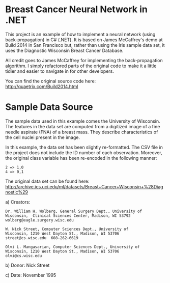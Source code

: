 Breast Cancer Neural Network in .NET
====================================

This project is an example of how to implement a neural network (using back-propagation) in C# (.NET). It is based on James McCaffrey's demo at Build 2014 in San Francisco but, rather than using the Iris sample data set, it uses the Diagnostic Wisconsin Breast Cancer Database.

All credit goes to James McCaffrey for implementing the back-propagation algorithm. I simply refactored parts of the original code to make it a little tidier and easier to navigate in for other developers.

You can find the original source code here: http://quaetrix.com/Build2014.html

Sample Data Source
==================
The sample data used in this example comes the University of Wisconsin. The features in the data set are computed from a digitized image of a fine needle aspirate (FNA) of a breast mass. They describe characteristics of the cell nuclei present in the image.

In this example, the data set has been slightly re-formatted. The CSV file in the project does not include the ID number of each observation. Moreover, the original class variable has been re-encoded in the following manner:

	2 => 1,0
	4 => 0,1

The original data set can be found here: http://archive.ics.uci.edu/ml/datasets/Breast+Cancer+Wisconsin+%28Diagnostic%29

a) Creators: 

	Dr. William H. Wolberg, General Surgery Dept., University of
	Wisconsin,  Clinical Sciences Center, Madison, WI 53792
	wolberg@eagle.surgery.wisc.edu

	W. Nick Street, Computer Sciences Dept., University of
	Wisconsin, 1210 West Dayton St., Madison, WI 53706
	street@cs.wisc.edu  608-262-6619

	Olvi L. Mangasarian, Computer Sciences Dept., University of
	Wisconsin, 1210 West Dayton St., Madison, WI 53706
	olvi@cs.wisc.edu 

b) Donor: Nick Street

c) Date: November 1995
